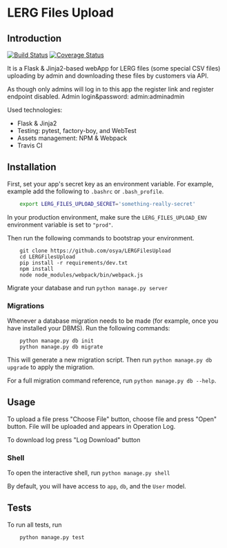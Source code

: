# LERG Files Upload

## Introduction

[![Build Status](https://travis-ci.org/osya/LERGFilesUpload.svg?branch=master)](https://travis-ci.org/osya/LERGFilesUpload/) [![Coverage Status](https://coveralls.io/repos/github/osya/LERGFilesUpload/badge.svg?branch=master)](https://coveralls.io/github/osya/LERGFilesUpload?branch=master)

It is a Flask & Jinja2-based webApp for LERG files (some special CSV files) uploading by admin and downloading these files by customers via API.

As though only admins will log in to this app the register link and register endpoint disabled. Admin login&password: admin:adminadmin

Used technologies:

- Flask & Jinja2
- Testing: pytest, factory-boy, and WebTest
- Assets management: NPM & Webpack
- Travis CI

## Installation

First, set your app's secret key as an environment variable. For example, example add the following to `.bashrc` or `.bash_profile`.

```bash
    export LERG_FILES_UPLOAD_SECRET='something-really-secret'
```

In your production environment, make sure the `LERG_FILES_UPLOAD_ENV` environment variable is set to `"prod"`.

Then run the following commands to bootstrap your environment.

```shell
    git clone https://github.com/osya/LERGFilesUpload
    cd LERGFilesUpload
    pip install -r requirements/dev.txt
    npm install
    node node_modules/webpack/bin/webpack.js
```

Migrate your database and run `python manage.py server`

### Migrations

Whenever a database migration needs to be made (for example, once you have installed your DBMS). Run the following commands:

```shell
    python manage.py db init
    python manage.py db migrate
```

This will generate a new migration script. Then run `python manage.py db upgrade` to apply the migration.

For a full migration command reference, run `python manage.py db --help`.

## Usage

To upload a file press "Choose File" button, choose file and press "Open" button. File will be uploaded and appears in Operation Log.

To download log press "Log Download" button

### Shell

To open the interactive shell, run `python manage.py shell`

By default, you will have access to `app`, `db`, and the `User` model.

## Tests

To run all tests, run

```shell
    python manage.py test
```
